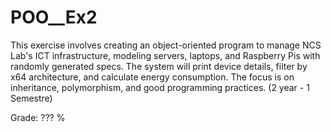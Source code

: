 # POO__Ex2

This exercise involves creating an object-oriented program to manage NCS Lab's ICT infrastructure, modeling servers, laptops, and Raspberry Pis with randomly generated specs. The system will print device details, filter by x64 architecture, and calculate energy consumption. The focus is on inheritance, polymorphism, and good programming practices.
(2 year - 1 Semestre)

Grade: ??? %
